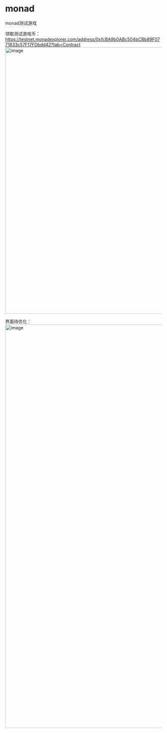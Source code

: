 # monad
monad测试游戏

领取测试游戏币：https://testnet.monadexplorer.com/address/0xfcBA9b0ABc504bCBb89F0771833c57F17FDbdd42?tab=Contract
<img width="1862" height="856" alt="image" src="https://github.com/user-attachments/assets/1785889a-89b1-4a75-a2b5-8b66bd732a78" />

界面待优化：
<img width="1234" height="1296" alt="image" src="https://github.com/user-attachments/assets/45a3b50a-fbd1-43ee-a094-b6405b02e508" />


